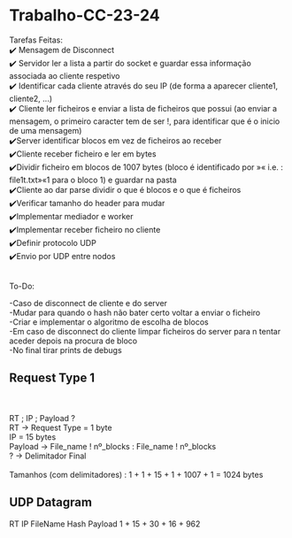 # Trabalho-CC-23-24

Tarefas Feitas:<br>
✔️ Mensagem de Disconnect <br>
✔️ Servidor ler a lista a partir do socket e guardar essa informação associada ao cliente respetivo <br>
✔️ Identificar cada cliente através do seu IP (de forma a aparecer cliente1, cliente2, ...)<br>
✔️ Cliente ler ficheiros e enviar a lista de ficheiros que possui (ao enviar a mensagem, o primeiro caracter tem de ser !, para identificar que é o inicio de uma mensagem)<br>
✔️Server identificar blocos em vez de ficheiros ao receber <br>
✔️Cliente receber ficheiro e ler em bytes <br>
✔️Dividir ficheiro em blocos de 1007 bytes (bloco é identificado por »« i.e. : file1t.txt»«1 para o bloco 1) e guardar na pasta <br>
✔️Cliente ao dar parse dividir o que é blocos e o que é ficheiros <br>
✔️Verificar tamanho do header para mudar <br>
✔️Implementar mediador e worker <br>
✔️Implementar receber ficheiro no cliente <br>
✔️Definir protocolo UDP <br>
✔️Envio por UDP entre nodos <br>

<br>
To-Do: <br>

-Caso de disconnect de cliente e do server <br>
-Mudar para quando o hash não bater certo voltar a enviar o ficheiro <br>
-Criar e implementar o algoritmo de escolha de blocos <br>
-Em caso de disconnect do cliente limpar ficheiros do server para n tentar aceder depois na procura de bloco <br>
-No final tirar prints de debugs <br>



## Request Type 1
<br>
<br>
RT ; IP ; Payload ?
<br>
RT -> Request Type = 1 byte
<br>
IP = 15 bytes
<br>
Payload -> File_name ! nº_blocks : File_name ! nº_blocks 
<br>
? -> Delimitador Final
<br>
<br>
Tamanhos (com delimitadores) : 1 + 1 + 15 + 1 + 1007 + 1 = 1024 bytes


## UDP Datagram

RT IP FileName Hash Payload
1 + 15 + 30 + 16 + 962
